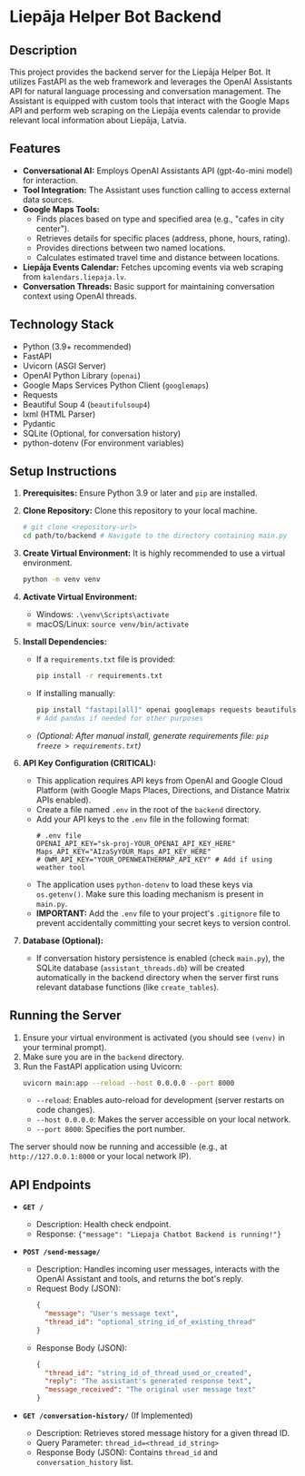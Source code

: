 # Liepāja Helper Bot Backend

## Description

This project provides the backend server for the Liepāja Helper Bot. It utilizes FastAPI as the web framework and leverages the OpenAI Assistants API for natural language processing and conversation management. The Assistant is equipped with custom tools that interact with the Google Maps API and perform web scraping on the Liepāja events calendar to provide relevant local information about Liepāja, Latvia.

## Features

* **Conversational AI:** Employs OpenAI Assistants API (gpt-4o-mini model) for interaction.
* **Tool Integration:** The Assistant uses function calling to access external data sources.
* **Google Maps Tools:**
    * Finds places based on type and specified area (e.g., "cafes in city center").
    * Retrieves details for specific places (address, phone, hours, rating).
    * Provides directions between two named locations.
    * Calculates estimated travel time and distance between locations.
* **Liepāja Events Calendar:** Fetches upcoming events via web scraping from `kalendars.liepaja.lv`.
* **Conversation Threads:** Basic support for maintaining conversation context using OpenAI threads.

## Technology Stack

* Python (3.9+ recommended)
* FastAPI
* Uvicorn (ASGI Server)
* OpenAI Python Library (`openai`)
* Google Maps Services Python Client (`googlemaps`)
* Requests
* Beautiful Soup 4 (`beautifulsoup4`)
* lxml (HTML Parser)
* Pydantic
* SQLite (Optional, for conversation history)
* python-dotenv (For environment variables)

## Setup Instructions

1.  **Prerequisites:** Ensure Python 3.9 or later and `pip` are installed.

2.  **Clone Repository:** Clone this repository to your local machine.
    ```bash
    # git clone <repository-url>
    cd path/to/backend # Navigate to the directory containing main.py
    ```

3.  **Create Virtual Environment:** It is highly recommended to use a virtual environment.
    ```bash
    python -m venv venv
    ```

4.  **Activate Virtual Environment:**
    * Windows: `.\venv\Scripts\activate`
    * macOS/Linux: `source venv/bin/activate`

5.  **Install Dependencies:**
    * If a `requirements.txt` file is provided:
        ```bash
        pip install -r requirements.txt
        ```
    * If installing manually:
        ```bash
        pip install "fastapi[all]" openai googlemaps requests beautifulsoup4 lxml python-dotenv
        # Add pandas if needed for other purposes
        ```
    * *(Optional: After manual install, generate requirements file: `pip freeze > requirements.txt`)*

6.  **API Key Configuration (CRITICAL):**
    * This application requires API keys from OpenAI and Google Cloud Platform (with Google Maps Places, Directions, and Distance Matrix APIs enabled).
    * Create a file named `.env` in the root of the `backend` directory.
    * Add your API keys to the `.env` file in the following format:
        ```dotenv
        # .env file
        OPENAI_API_KEY="sk-proj-YOUR_OPENAI_API_KEY_HERE"
        Maps_API_KEY="AIzaSyYOUR_Maps_API_KEY_HERE"
        # OWM_API_KEY="YOUR_OPENWEATHERMAP_API_KEY" # Add if using weather tool
        ```
    * The application uses `python-dotenv` to load these keys via `os.getenv()`. Make sure this loading mechanism is present in `main.py`.
    * **IMPORTANT:** Add the `.env` file to your project's `.gitignore` file to prevent accidentally committing your secret keys to version control.

7.  **Database (Optional):**
    * If conversation history persistence is enabled (check `main.py`), the SQLite database (`assistant_threads.db`) will be created automatically in the backend directory when the server first runs relevant database functions (like `create_tables`).

## Running the Server

1.  Ensure your virtual environment is activated (you should see `(venv)` in your terminal prompt).
2.  Make sure you are in the `backend` directory.
3.  Run the FastAPI application using Uvicorn:
    ```bash
    uvicorn main:app --reload --host 0.0.0.0 --port 8000
    ```
    * `--reload`: Enables auto-reload for development (server restarts on code changes).
    * `--host 0.0.0.0`: Makes the server accessible on your local network.
    * `--port 8000`: Specifies the port number.

The server should now be running and accessible (e.g., at `http://127.0.0.1:8000` or your local network IP).

## API Endpoints

* **`GET /`**
    * Description: Health check endpoint.
    * Response: `{"message": "Liepaja Chatbot Backend is running!"}`

* **`POST /send-message/`**
    * Description: Handles incoming user messages, interacts with the OpenAI Assistant and tools, and returns the bot's reply.
    * Request Body (JSON):
        ```json
        {
          "message": "User's message text",
          "thread_id": "optional_string_id_of_existing_thread"
        }
        ```
    * Response Body (JSON):
        ```json
        {
          "thread_id": "string_id_of_thread_used_or_created",
          "reply": "The assistant's generated response text",
          "message_received": "The original user message text"
        }
        ```
* **`GET /conversation-history/`** (If Implemented)
    * Description: Retrieves stored message history for a given thread ID.
    * Query Parameter: `thread_id=<thread_id_string>`
    * Response Body (JSON): Contains `thread_id` and `conversation_history` list.
